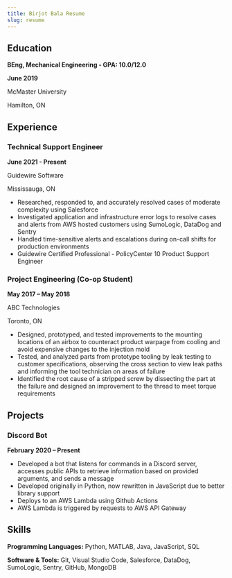 ```yaml
---
title: Birjot Bala Resume
slug: resume
---
```


## Education 
**BEng, Mechanical Engineering - GPA: 10.0/12.0**

**June 2019**

McMaster University

Hamilton, ON

## Experience

### Technical Support Engineer

**June 2021 - Present**

Guidewire Software

Mississauga, ON
- Researched, responded to, and accurately resolved cases of moderate complexity using Salesforce
- Investigated application and infrastructure error logs to resolve cases and alerts from AWS hosted customers using SumoLogic, DataDog and Sentry
- Handled time-sensitive alerts and escalations during on-call shifts for production environments
- Guidewire Certified Professional - PolicyCenter 10 Product Support Engineer

### Project Engineering (Co-op Student)

**May 2017 – May 2018**

ABC Technologies

Toronto, ON
- Designed, prototyped, and tested improvements to the mounting locations of an airbox to counteract product warpage from cooling and avoid expensive changes to the injection mold
- Tested, and analyzed parts from prototype tooling by leak testing to customer specifications, observing the cross section to view leak paths and informing the tool technician on areas of failure
- Identified the root cause of a stripped screw by dissecting the part at the failure and designed an improvement to the thread to meet torque requirements

## Projects

### Discord Bot

**February 2020 – Present**
- Developed a bot that listens for commands in a Discord server, accesses public APIs to retrieve information based on provided arguments, and sends a message
- Developed originally in Python, now rewritten in JavaScript due to better library support
- Deploys to an AWS Lambda using Github Actions
- AWS Lambda is triggered by requests to AWS API Gateway

## Skills
**Programming Languages:** Python, MATLAB, Java, JavaScript, SQL

**Software & Tools:** Git, Visual Studio Code, Salesforce, DataDog, SumoLogic, Sentry, GitHub, MongoDB

